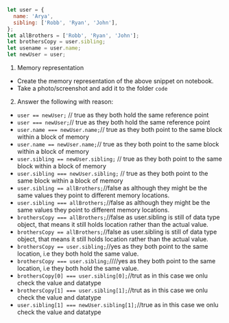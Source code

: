 ```js
let user = {
  name: 'Arya',
  sibling: ['Robb', 'Ryan', 'John'],
};
let allBrothers = ['Robb', 'Ryan', 'John'];
let brothersCopy = user.sibling;
let usename = user.name;
let newUser = user;
```

1. Memory representation

- Create the memory representation of the above snippet on notebook.
- Take a photo/screenshot and add it to the folder `code`

<!-- To add this image here use ![name](./hello.jpg) -->

2. Answer the following with reason:

- `user == newUser;` // true as they both hold the same reference point
- `user === newUser;`// true as they both hold the same reference point
- `user.name === newUser.name;`// true as they both point to the same block within a block of memory
- `user.name == newUser.name;`// true as they both point to the same block within a block of memory
- `user.sibling == newUser.sibling;` // true as they both point to the same block within a block of memory
- `user.sibling === newUser.sibling;` // true as they both point to the same block within a block of memory
- `user.sibling == allBrothers;`//false as although they might be the same values they point to different memory locations.
- `user.sibling === allBrothers;`//false as although they might be the same values they point to different memory locations.
- `brothersCopy === allBrothers;`//false as user.sibling is still of data type object, that means it still holds location rather than the actual value.
- `brothersCopy == allBrothers;`//false as user.sibling is still of data type object, that means it still holds location rather than the actual value.
- `brothersCopy == user.sibling;`//yes as they both point to the same location, i.e they both hold the same value.
- `brothersCopy === user.sibling;`////yes as they both point to the same location, i.e they both hold the same value.
- `brothersCopy[0] === user.sibling[0];`//trut as in this case we onlu check the value and datatype
- `brothersCopy[1] === user.sibling[1];`//trut as in this case we onlu check the value and datatype
- `user.sibling[1] === newUser.sibling[1];`//true as in this case we onlu check the value and datatype 
